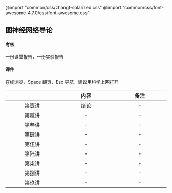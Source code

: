 @import "common/css/zhangt-solarized.css"
@import "common/css/font-awesome-4.7.0/css/font-awesome.css"

<style>
    table th:first-of-type {
        width: 12em;
    }
    table th:nth-of-type(2) {
        width: 12em;
    }
    table th:nth-of-type(3) {
        width: 12em;
    }
}
</style>

## 图神经网络导论

#### 考核

一份课堂报告，一份实验报告

#### 课件

在线浏览，Space 翻页，Esc 导航，建议用科学上网打开

|        | 内容 | 备注 |
| :----: | :--: | :--: |
| 第壹讲 | 绪论 |  -   |
| 第贰讲 |  -   |  -   |
| 第叁讲 |  -   |  -   |
| 第肆讲 |  -   |  -   |
| 第伍讲 |  -   |  -   |
| 第陆讲 |  -   |  -   |
| 第柒讲 |  -   |  -   |
| 第捌讲 |  -   |  -   |
| 第玖讲 |  -   |  -   |
